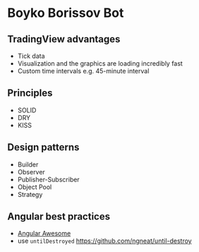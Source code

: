 # Boyko Borissov Bot

## TradingView advantages

- Tick data
- Visualization and the graphics are loading incredibly fast
- Custom time intervals e.g. 45-minute interval

## Principles

- SOLID
- DRY
- KISS

## Design patterns

- Builder
- Observer
- Publisher-Subscriber
- Object Pool
- Strategy

## Angular best practices

- [Angular Awesome](https://github.com/akhilben/angular-awesome/tree/823bd76a66888b1e7e40f883f54a6a7302371202#-table-of-contents)
- use `untilDestroyed` https://github.com/ngneat/until-destroy
